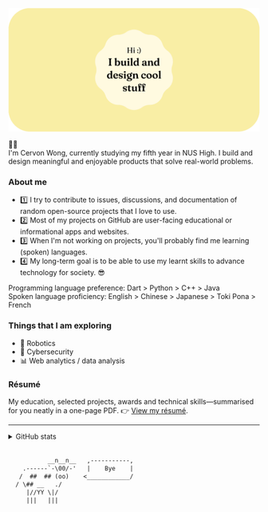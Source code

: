 ![Hi! I build and design cool stuff.](header_image_v5.gif)

🙋‍♂️<br>I'm Cervon Wong, currently studying my fifth year in NUS High. I build and design meaningful and enjoyable products that solve real-world problems.

### About me
 - 1️⃣ I try to contribute to issues, discussions, and documentation of random open-source projects that I love to use.
 - 2️⃣ Most of my projects on GitHub are user-facing educational or informational apps and websites.
 - 3️⃣ When I'm not working on projects, you'll probably find me learning (spoken) languages.
 - 4️⃣ My long-term goal is to be able to use my learnt skills to advance technology for society. 😎

Programming language preference: Dart > Python > C++ > Java
<br>
Spoken language proficiency: English > Chinese > Japanese > Toki Pona > French

### Things that I am exploring
 - 🤖 Robotics
 - 🔐 Cybersecurity
 - 📊 Web analytics / data analysis

### Résumé
My education, selected projects, awards and technical skills—summarised for you neatly in a one-page PDF. 👉 [View my résumé](https://cervonwong.com/resume).

***
<details>
<summary>GitHub stats</summary>
<img align="left" alt="Cervon Wong's GitHub stats" src="https://github-readme-stats.vercel.app/api?username=cervonwong&show_icons=true&include_all_commits=true"/>
</details>
<br>

```
           __n__n__   ,-----------,
    .------`-\00/-'   |    Bye    | 
   /  ##  ## (oo)    <____________/ 
  / \## __   ./
     |//YY \|/
     |||   |||
```
